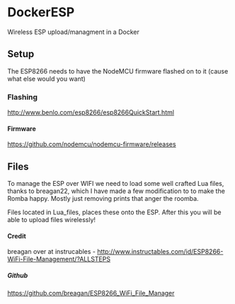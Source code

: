 # DockerESP
Wireless ESP upload/managment in a Docker


## Setup
The ESP8266 needs to have the NodeMCU firmware flashed on to it (cause what else would you want)

### Flashing 
http://www.benlo.com/esp8266/esp8266QuickStart.html

#### Firmware
https://github.com/nodemcu/nodemcu-firmware/releases

## Files
To manage the ESP over WIFI we need to load some well crafted Lua files, thanks to breagan22, which I have made a few modification to to make the Romba happy. Mostly just removing prints that anger the roomba.

Files located in Lua_files, places these onto the ESP.
After this you will be able to upload files wirelessly!

#### Credit
breagan over at instrucables - http://www.instructables.com/id/ESP8266-WiFi-File-Management/?ALLSTEPS

##### Github
https://github.com/breagan/ESP8266_WiFi_File_Manager





